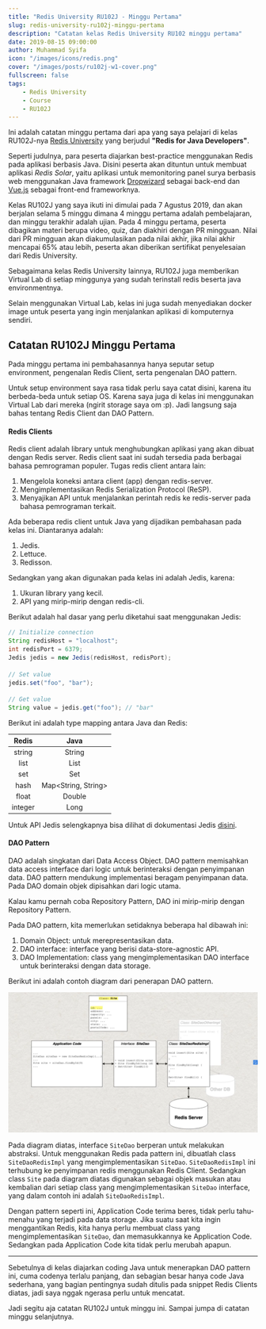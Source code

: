 ```yaml
---
title: "Redis University RU102J - Minggu Pertama"
slug: redis-university-ru102j-minggu-pertama
description: "Catatan kelas Redis University RU102 minggu pertama"
date: 2019-08-15 09:00:00
author: Muhammad Syifa
icon: "/images/icons/redis.png"
cover: "/images/posts/ru102j-w1-cover.png"
fullscreen: false
tags:
    - Redis University
    - Course
    - RU102J
---
```


Ini adalah catatan minggu pertama dari apa yang saya pelajari di kelas RU102J-nya [Redis University](https://university.redislabs.com) yang berjudul **"Redis for Java Developers"**.

Seperti judulnya, para peserta diajarkan best-practice menggunakan Redis pada aplikasi berbasis Java.
Disini peserta akan dituntun untuk membuat aplikasi _Redis Solar_, yaitu aplikasi untuk memonitoring panel surya berbasis web menggunakan Java framework [Dropwizard](https://www.dropwizard.io) sebagai back-end dan [Vue.js](https://vuejs.org/) sebagai front-end frameworknya.

Kelas RU102J yang saya ikuti ini dimulai pada 7 Agustus 2019, dan akan berjalan selama 5 minggu
dimana 4 minggu pertama adalah pembelajaran, dan minggu terakhir adalah ujian.
Pada 4 minggu pertama, peserta dibagikan materi berupa video, quiz, dan diakhiri dengan PR mingguan.
Nilai dari PR mingguan akan diakumulasikan pada nilai akhir, jika nilai akhir mencapai 65% atau lebih, peserta akan diberikan sertifikat penyelesaian dari Redis University.

Sebagaimana kelas Redis University lainnya, RU102J juga memberikan Virtual Lab di setiap minggunya yang sudah terinstall redis beserta java environmentnya.

Selain menggunakan Virtual Lab, kelas ini juga sudah menyediakan docker image untuk peserta yang ingin menjalankan aplikasi di komputernya sendiri.

## Catatan RU102J Minggu Pertama

Pada minggu pertama ini pembahasannya hanya seputar setup environment, pengenalan Redis Client, serta pengenalan DAO pattern.

Untuk setup environment saya rasa tidak perlu saya catat disini, karena itu berbeda-beda untuk setiap OS.
Karena saya juga di kelas ini menggunakan Virtual Lab dari mereka (ngirit storage saya om :p). Jadi langsung saja bahas tentang Redis Client dan DAO Pattern.

#### Redis Clients

Redis client adalah library untuk menghubungkan aplikasi yang akan dibuat dengan Redis server.
Redis client saat ini sudah tersedia pada berbagai bahasa pemrograman populer. Tugas redis client antara lain:

1. Mengelola koneksi antara client (app) dengan redis-server.
2. Mengimplementasikan Redis Serialization Protocol (ReSP).
3. Menyajikan API untuk menjalankan perintah redis ke redis-server pada bahasa pemrograman terkait.

Ada beberapa redis client untuk Java yang dijadikan pembahasan pada kelas ini. Diantaranya adalah:

1. Jedis.
2. Lettuce.
3. Redisson.

Sedangkan yang akan digunakan pada kelas ini adalah Jedis, karena:

1. Ukuran library yang kecil.
2. API yang mirip-mirip dengan redis-cli.

Berikut adalah hal dasar yang perlu diketahui saat menggunakan Jedis:

```java
// Initialize connection
String redisHost = "localhost";
int redisPort = 6379;
Jedis jedis = new Jedis(redisHost, redisPort);

// Set value
jedis.set("foo", "bar");

// Get value
String value = jedis.get("foo"); // "bar"
```

Berikut ini adalah type mapping antara Java dan Redis:

| Redis   | Java                |
|:-------:|:-------------------:|
| string  | String              |
| list    | List<String>        |
| set     | Set<String>         |
| hash    | Map<String, String> |
| float   | Double              |
| integer | Long                |

Untuk API Jedis selengkapnya bisa dilihat di dokumentasi Jedis [disini](http://xetorthio.github.io/jedis/).

#### DAO Pattern

DAO adalah singkatan dari Data Access Object. DAO pattern memisahkan data access interface dari logic untuk berinteraksi dengan penyimpanan data. DAO pattern mendukung implementasi beragam penyimpanan data. Pada DAO domain objek dipisahkan dari logic utama.

Kalau kamu pernah coba Repository Pattern, DAO ini mirip-mirip dengan Repository Pattern.

Pada DAO pattern, kita memerlukan setidaknya beberapa hal dibawah ini:

1. Domain Object: untuk merepresentasikan data.
2. DAO interface: interface yang berisi data-store-agnostic API.
3. DAO Implementation: class yang mengimplementasikan DAO interface untuk berinteraksi dengan data storage.

Berikut ini adalah contoh diagram dari penerapan DAO pattern.

![DAO Pattern](/images/posts/ru102j-w1-dao.png)

Pada diagram diatas, interface `SiteDao` berperan untuk melakukan abstraksi. Untuk menggunakan Redis pada pattern ini, dibuatlah class `SiteDaoRedisImpl` yang mengimplementasikan `SiteDao`. `SiteDaoRedisImpl` ini terhubung ke penyimpanan redis menggunakan Redis Client. Sedangkan class `Site` pada diagram diatas digunakan sebagai objek masukan atau kembalian dari setiap class yang mengimplementasikan `SiteDao` interface, yang dalam contoh ini adalah `SiteDaoRedisImpl`.

Dengan pattern seperti ini, Application Code terima beres, tidak perlu tahu-menahu yang terjadi pada data storage.
Jika suatu saat kita ingin menggantikan Redis, kita hanya perlu membuat class yang mengimplementasikan `SiteDao`, dan memasukkannya ke Application Code. Sedangkan pada Application Code kita tidak perlu merubah apapun.

---

Sebetulnya di kelas diajarkan coding Java untuk menerapkan DAO pattern ini, cuma codenya terlalu panjang, dan sebagian besar hanya code Java sederhana, yang bagian pentingnya sudah ditulis pada snippet Redis Clients diatas, jadi saya nggak ngerasa perlu untuk mencatat.

Jadi segitu aja catatan RU102J untuk minggu ini. Sampai jumpa di catatan minggu selanjutnya.
